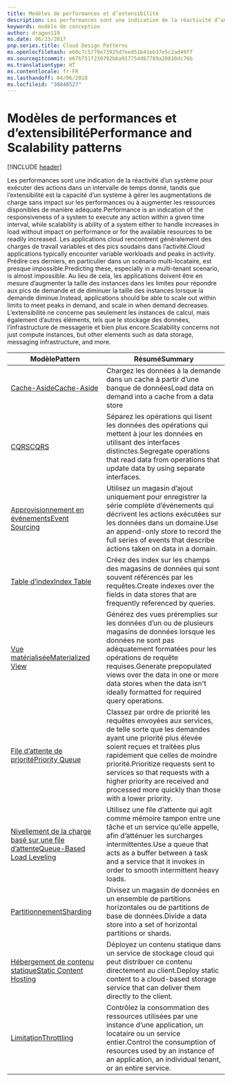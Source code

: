 ```yaml
---
title: Modèles de performances et d’extensibilité
description: Les performances sont une indication de la réactivité d’un système pour exécuter des actions dans un intervalle de temps donné, tandis que l’extensibilité est la capacité d’un système à gérer les augmentations de charge sans impact sur les performances ou à augmenter les ressources disponibles de manière adéquate. Les applications cloud rencontrent généralement des charges de travail variables et des pics soudains dans l’activité. Prédire ces derniers, en particulier dans un scénario multi-locataire, est presque impossible. Au lieu de cela, les applications doivent être en mesure d’augmenter la taille des instances dans les limites pour répondre aux pics de demande et de diminuer la taille des instances lorsque la demande diminue. L’extensibilité ne concerne pas seulement les instances de calcul, mais également d’autres éléments, tels que le stockage des données, l’infrastructure de messagerie et bien plus encore.
keywords: modèle de conception
author: dragon119
ms.date: 06/23/2017
pnp.series.title: Cloud Design Patterns
ms.openlocfilehash: e60c7c5779e73925d7eed51b41eb37e5c2ad49ff
ms.sourcegitcommit: e67b751f230792bba917754d67789a20810dc76b
ms.translationtype: HT
ms.contentlocale: fr-FR
ms.lasthandoff: 04/06/2018
ms.locfileid: "30848527"
---
```

# <a name="performance-and-scalability-patterns"></a><span data-ttu-id="f0b79-108">Modèles de performances et d’extensibilité</span><span class="sxs-lookup"><span data-stu-id="f0b79-108">Performance and Scalability patterns</span></span>

[!INCLUDE [header](../../_includes/header.md)]

<span data-ttu-id="f0b79-109">Les performances sont une indication de la réactivité d’un système pour exécuter des actions dans un intervalle de temps donné, tandis que l’extensibilité est la capacité d’un système à gérer les augmentations de charge sans impact sur les performances ou à augmenter les ressources disponibles de manière adéquate.</span><span class="sxs-lookup"><span data-stu-id="f0b79-109">Performance is an indication of the responsiveness of a system to execute any action within a given time interval, while scalability is ability of a system either to handle increases in load without impact on performance or for the available resources to be readily increased.</span></span> <span data-ttu-id="f0b79-110">Les applications cloud rencontrent généralement des charges de travail variables et des pics soudains dans l’activité.</span><span class="sxs-lookup"><span data-stu-id="f0b79-110">Cloud applications typically encounter variable workloads and peaks in activity.</span></span> <span data-ttu-id="f0b79-111">Prédire ces derniers, en particulier dans un scénario multi-locataire, est presque impossible.</span><span class="sxs-lookup"><span data-stu-id="f0b79-111">Predicting these, especially in a multi-tenant scenario, is almost impossible.</span></span> <span data-ttu-id="f0b79-112">Au lieu de cela, les applications doivent être en mesure d’augmenter la taille des instances dans les limites pour répondre aux pics de demande et de diminuer la taille des instances lorsque la demande diminue.</span><span class="sxs-lookup"><span data-stu-id="f0b79-112">Instead, applications should be able to scale out within limits to meet peaks in demand, and scale in when demand decreases.</span></span> <span data-ttu-id="f0b79-113">L’extensibilité ne concerne pas seulement les instances de calcul, mais également d’autres éléments, tels que le stockage des données, l’infrastructure de messagerie et bien plus encore.</span><span class="sxs-lookup"><span data-stu-id="f0b79-113">Scalability concerns not just compute instances, but other elements such as data storage, messaging infrastructure, and more.</span></span>


|                           <span data-ttu-id="f0b79-114">Modèle</span><span class="sxs-lookup"><span data-stu-id="f0b79-114">Pattern</span></span>                            |                                                                        <span data-ttu-id="f0b79-115">Résumé</span><span class="sxs-lookup"><span data-stu-id="f0b79-115">Summary</span></span>                                                                         |
|--------------------------------------------------------------|--------------------------------------------------------------------------------------------------------------------------------------------------------|
|               [<span data-ttu-id="f0b79-116">Cache-Aside</span><span class="sxs-lookup"><span data-stu-id="f0b79-116">Cache-Aside</span></span>](../cache-aside.md)               |                                                   <span data-ttu-id="f0b79-117">Chargez les données à la demande dans un cache à partir d’une banque de données</span><span class="sxs-lookup"><span data-stu-id="f0b79-117">Load data on demand into a cache from a data store</span></span>                                                   |
|                      [<span data-ttu-id="f0b79-118">CQRS</span><span class="sxs-lookup"><span data-stu-id="f0b79-118">CQRS</span></span>](../cqrs.md)                      |                           <span data-ttu-id="f0b79-119">Séparez les opérations qui lisent les données des opérations qui mettent à jour les données en utilisant des interfaces distinctes.</span><span class="sxs-lookup"><span data-stu-id="f0b79-119">Segregate operations that read data from operations that update data by using separate interfaces.</span></span>                           |
|            [<span data-ttu-id="f0b79-120">Approvisionnement en événements</span><span class="sxs-lookup"><span data-stu-id="f0b79-120">Event Sourcing</span></span>](../event-sourcing.md)            |                     <span data-ttu-id="f0b79-121">Utilisez un magasin d’ajout uniquement pour enregistrer la série complète d’événements qui décrivent les actions exécutées sur les données dans un domaine.</span><span class="sxs-lookup"><span data-stu-id="f0b79-121">Use an append-only store to record the full series of events that describe actions taken on data in a domain.</span></span>                      |
|               [<span data-ttu-id="f0b79-122">Table d’index</span><span class="sxs-lookup"><span data-stu-id="f0b79-122">Index Table</span></span>](../index-table.md)               |                                <span data-ttu-id="f0b79-123">Créez des index sur les champs des magasins de données qui sont souvent référencés par les requêtes.</span><span class="sxs-lookup"><span data-stu-id="f0b79-123">Create indexes over the fields in data stores that are frequently referenced by queries.</span></span>                                |
|         [<span data-ttu-id="f0b79-124">Vue matérialisée</span><span class="sxs-lookup"><span data-stu-id="f0b79-124">Materialized View</span></span>](../materialized-view.md)         |       <span data-ttu-id="f0b79-125">Générez des vues préremplies sur les données d’un ou de plusieurs magasins de données lorsque les données ne sont pas adéquatement formatées pour les opérations de requête requises.</span><span class="sxs-lookup"><span data-stu-id="f0b79-125">Generate prepopulated views over the data in one or more data stores when the data isn't ideally formatted for required query operations.</span></span>        |
|            [<span data-ttu-id="f0b79-126">File d’attente de priorité</span><span class="sxs-lookup"><span data-stu-id="f0b79-126">Priority Queue</span></span>](../priority-queue.md)            | <span data-ttu-id="f0b79-127">Classez par ordre de priorité les requêtes envoyées aux services, de telle sorte que les demandes ayant une priorité plus élevée soient reçues et traitées plus rapidement que celles de moindre priorité.</span><span class="sxs-lookup"><span data-stu-id="f0b79-127">Prioritize requests sent to services so that requests with a higher priority are received and processed more quickly than those with a lower priority.</span></span> |
| [<span data-ttu-id="f0b79-128">Nivellement de la charge basé sur une file d’attente</span><span class="sxs-lookup"><span data-stu-id="f0b79-128">Queue-Based Load Leveling</span></span>](../queue-based-load-leveling.md) |              <span data-ttu-id="f0b79-129">Utilisez une file d’attente qui agit comme mémoire tampon entre une tâche et un service qu’elle appelle, afin d’atténuer les surcharges intermittentes.</span><span class="sxs-lookup"><span data-stu-id="f0b79-129">Use a queue that acts as a buffer between a task and a service that it invokes in order to smooth intermittent heavy loads.</span></span>               |
|                  [<span data-ttu-id="f0b79-130">Partitionnement</span><span class="sxs-lookup"><span data-stu-id="f0b79-130">Sharding</span></span>](../sharding.md)                  |                                           <span data-ttu-id="f0b79-131">Divisez un magasin de données en un ensemble de partitions horizontales ou de partitions de base de données.</span><span class="sxs-lookup"><span data-stu-id="f0b79-131">Divide a data store into a set of horizontal partitions or shards.</span></span>                                           |
|    [<span data-ttu-id="f0b79-132">Hébergement de contenu statique</span><span class="sxs-lookup"><span data-stu-id="f0b79-132">Static Content Hosting</span></span>](../static-content-hosting.md)    |                          <span data-ttu-id="f0b79-133">Déployez un contenu statique dans un service de stockage cloud qui peut distribuer ce contenu directement au client.</span><span class="sxs-lookup"><span data-stu-id="f0b79-133">Deploy static content to a cloud-based storage service that can deliver them directly to the client.</span></span>                          |
|                [<span data-ttu-id="f0b79-134">Limitation</span><span class="sxs-lookup"><span data-stu-id="f0b79-134">Throttling</span></span>](../throttling.md)                |                <span data-ttu-id="f0b79-135">Contrôlez la consommation des ressources utilisées par une instance d’une application, un locataire ou un service entier.</span><span class="sxs-lookup"><span data-stu-id="f0b79-135">Control the consumption of resources used by an instance of an application, an individual tenant, or an entire service.</span></span>                 |

